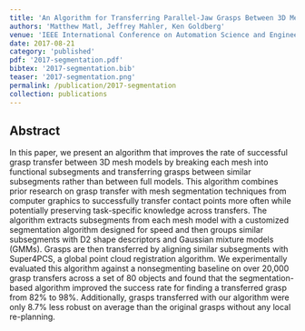 ```yaml
---
title: 'An Algorithm for Transferring Parallel-Jaw Grasps Between 3D Mesh Subsegments'
authors: 'Matthew Matl, Jeffrey Mahler, Ken Goldberg'
venue: 'IEEE International Conference on Automation Science and Engineering (CASE)'
date: 2017-08-21
category: 'published'
pdf: '2017-segmentation.pdf'
bibtex: '2017-segmentation.bib'
teaser: '2017-segmentation.png'
permalink: /publication/2017-segmentation
collection: publications
---
```


Abstract
-------
In this paper, we present an algorithm that improves the rate of successful grasp transfer between 3D mesh models by breaking each mesh into functional subsegments and transferring grasps between similar subsegments rather than between full models. This algorithm combines prior research on grasp transfer with mesh segmentation techniques from computer graphics to successfully transfer contact points more often while potentially preserving task-specific knowledge across transfers. The algorithm extracts subsegments from each mesh model with a customized segmentation algorithm designed for speed and then groups similar subsegments with D2 shape descriptors and Gaussian mixture models (GMMs). Grasps are then transferred by aligning similar subsegments with Super4PCS, a global point cloud registration algorithm. We experimentally evaluated this algorithm against a nonsegmenting baseline on over 20,000 grasp transfers across a set of 80 objects and found that the segmentation-based algorithm improved the success rate for finding a transferred grasp from 82% to 98%. Additionally, grasps transferred with our algorithm were only 8.7% less robust on average than the original grasps without any local re-planning.


